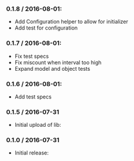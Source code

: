 ### 0.1.8 / 2016-08-01:

* Add Configuration helper to allow for initializer
* Add test for configuration

### 0.1.7 / 2016-08-01:

* Fix test specs
* Fix miscount when interval too high
* Expand model and object tests

### 0.1.6 / 2016-08-01:

* Add test specs

### 0.1.5 / 2016-07-31

* Initial upload of lib:

### 0.1.0 / 2016-07-31

* Initial release:

